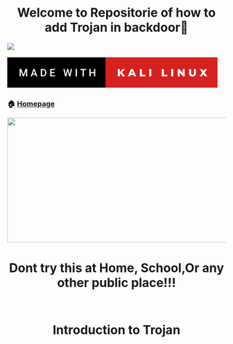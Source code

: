 <h1 align="center">Welcome to Repositorie of how to add Trojan in backdoor👋</h1>
<p>
<img src="https://img.shields.io/badge/version-0.1-blue.svg?cacheSeconds=2592000" />
</p>

<img src="https://raw.githubusercontent.com/AnandKatariya/Kali-Linux-Jupyter-Notebook-Installation/a9eea7518be7dadfdc60ac934d98e59735590209/Image/made-with-kali-linux.svg" >

### 🏠 [Homepage](https://github.com/AnandKatariya?tab=repositories)

<p align =center >
  <img src="https://media.tenor.com/-r6mKisZ_ycAAAAM/tokusatsu-ultraman.gif" height='288' width='512' />
</p>

<h1 align="center"> Dont try this at Home, School,Or any other public place!!! </h1>
<br>

<h1 align="center"> Introduction to Trojan</h1>
